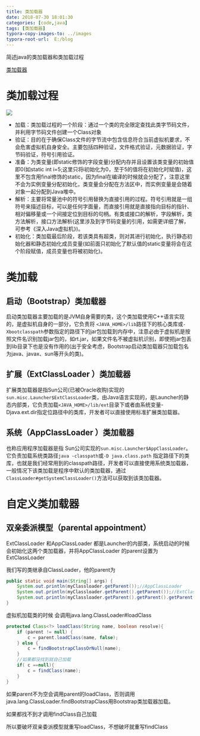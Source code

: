 ```yaml
---
title: 类加载器
date: 2018-07-30 18:01:30
categories: [code,java]
tags: [类加载器]
typora-copy-images-to: ../images
typora-root-url:  E:/blog
---
```


简述java的类加载器和类加载过程

<!--more-->

[类加载器](https://blog.csdn.net/javazejian/article/details/73413292)

# 类加载过程

![](/blog/images/20170430160610299.png)

- 加载：类加载过程的一个阶段：通过一个类的完全限定查找此类字节码文件，并利用字节码文件创建一个Class对象
- 验证：目的在于确保Class文件的字节流中包含信息符合当前虚拟机要求，不会危害虚拟机自身安全。主要包括四种验证，文件格式验证，元数据验证，字节码验证，符号引用验证。
- 准备：为类变量(即static修饰的字段变量)分配内存并且设置该类变量的初始值即0(如static int i=5;这里只将i初始化为0，至于5的值将在初始化时赋值)，这里不包含用final修饰的static，因为final在编译的时候就会分配了，注意这里不会为实例变量分配初始化，类变量会分配在方法区中，而实例变量是会随着对象一起分配到Java堆中。
- 解析：主要将常量池中的符号引用替换为直接引用的过程。符号引用就是一组符号来描述目标，可以是任何字面量，而直接引用就是直接指向目标的指针、相对偏移量或一个间接定位到目标的句柄。有类或接口的解析，字段解析，类方法解析，接口方法解析(这里涉及到字节码变量的引用，如需更详细了解，可参考《深入Java虚拟机》)。
- 初始化：类加载最后阶段，若该类具有超类，则对其进行初始化，执行静态初始化器和静态初始化成员变量(如前面只初始化了默认值的static变量将会在这个阶段赋值，成员变量也将被初始化)。

# 类加载

## 启动（Bootstrap）类加载器

启动类加载器主要加载的是JVM自身需要的类，这个类加载使用C++语言实现的，是虚拟机自身的一部分，它负责将 `<JAVA_HOME>/lib`路径下的核心类库或`-Xbootclasspath`参数指定的路径下的jar包加载到内存中，注意必由于虚拟机是按照文件名识别加载jar包的，如rt.jar，如果文件名不被虚拟机识别，即使把jar包丢到lib目录下也是没有作用的(出于安全考虑，Bootstrap启动类加载器只加载包名为java、javax、sun等开头的类)。

## 扩展（ExtClassLoader ）类加载器

扩展类加载器是指Sun公司(已被Oracle收购)实现的`sun.misc.Launcher$ExtClassLoader`类，由Java语言实现的，是Launcher的静态内部类，它负责加载`<JAVA_HOME>/lib/ext`目录下或者由系统变量-Djava.ext.dir指定位路径中的类库，开发者可以直接使用标准扩展类加载器。

## 系统（AppClassLoader ）类加载器

也称应用程序加载器是指 Sun公司实现的`sun.misc.Launcher$AppClassLoader`。它负责加载系统类路径`java -classpath`或`-D java.class.path` 指定路径下的类库，也就是我们经常用到的classpath路径，开发者可以直接使用系统类加载器，一般情况下该类加载是程序中默认的类加载器，通过`ClassLoader#getSystemClassLoader()`方法可以获取到该类加载器。 





# 自定义类加载器

## 双亲委派模型（parental appointment）

ExtClassLoader 和AppClassLoader 都是Launcher的内部类，系统启动的时候会初始化这两个类加载器，并将AppClassLoader 的parent设置为ExtClassLoader 

我们写的类继承自ClassLoader，他的parent为

```java
public static void main(String[] args) {
    System.out.println(myClassloader.getParent());//AppClassLoader
    System.out.println(myClassloader.getParent().getParent());//ExtClassLoader
    System.out.println(myClassloader.getParent().getParent().getParent());//null
}
```

虚拟机加载类的时候 会调用java.lang.ClassLoader#loadClass

```java
protected Class<?> loadClass(String name, boolean resolve){
    if (parent != null) {
        c = parent.loadClass(name, false);
    } else {
        c = findBootstrapClassOrNull(name);
    }
    //如果都没找到就自己加载
    if( c ==null){
        c = findClass(name);
    }
}
```

如果parent不为空会调用parent的loadClass，否则调用java.lang.ClassLoader.findBootstrapClass用Bootstrap类加载器加载。

如果都找不到才调用findClass自己加载

所以要破坏双亲委派模型就重写loadClass，不想破坏就重写findClass

